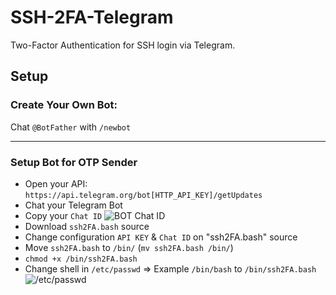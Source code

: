 # SSH-2FA-Telegram
Two-Factor Authentication for SSH login via Telegram.


## Setup

### Create Your Own Bot:
Chat `@BotFather` with `/newbot`

--------------

### Setup Bot for OTP Sender
- Open your API: `https://api.telegram.org/bot[HTTP_API_KEY]/getUpdates`
- Chat your Telegram Bot
- Copy your `Chat ID`
![BOT Chat ID](https://raw.githubusercontent.com/panophan/SSH-2FA-Telegram/master/BOT-API-GetUpdates.png)
- Download `ssh2FA.bash` source
- Change configuration `API KEY` & `Chat ID` on "ssh2FA.bash" source
- Move `ssh2FA.bash` to `/bin/` (`mv ssh2FA.bash /bin/`)
- `chmod +x /bin/ssh2FA.bash`
- Change shell in `/etc/passwd` => Example `/bin/bash` to `/bin/ssh2FA.bash`
![/etc/passwd](https://raw.githubusercontent.com/panophan/SSH-2FA-Telegram/master/etc-passwd-sample.png)
